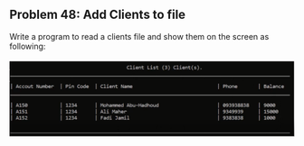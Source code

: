 ## Problem 48: Add Clients to file

Write a program to read a clients file and show them on the screen as following:
<br><br>
<img src = "problem48.png" alt ="Output Example of problem 48"/>
